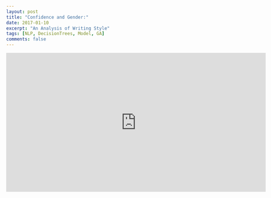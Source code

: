 ```yaml
---
layout: post
title: "Confidence and Gender:"
date: 2017-01-10
excerpt: "An Analysis of Writing Style"
tags: [NLP, DecisionTrees, Model, GA]
comments: false
---
```


<iframe src="
https://docs.google.com/presentation/d/15GRKPtRGwaBD96qTywDJ7sPLwBCNDZfi2MsDO8ziViE/embed?start=false&loop=false&delayms=3000" frameborder="0" width="700" height="375" allowfullscreen="true" mozallowfullscreen="true" webkitallowfullscreen="true"></iframe>
